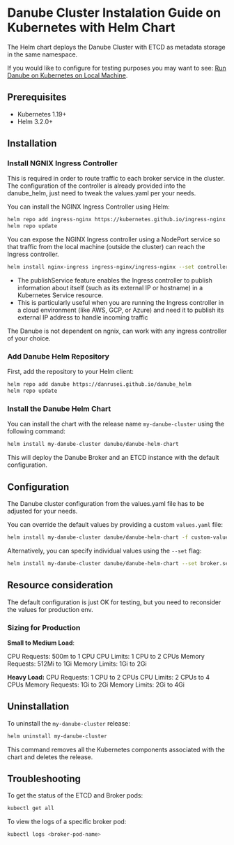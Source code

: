 # Danube Cluster Instalation Guide on Kubernetes with Helm Chart

The Helm chart deploys the Danube Cluster with ETCD as metadata storage in the same namespace.

If you would like to configure for testing purposes you may want to see: [Run Danube on Kubernetes on Local Machine](https://dev-state.com/danube_docs/getting_started/Danube_local_machine_k8s/).

## Prerequisites

- Kubernetes 1.19+
- Helm 3.2.0+

## Installation

### Install NGNIX Ingress Controller

This is required in order to route traffic to each broker service in the cluster. The configuration of the controller is already provided into the danube_helm, just need to tweak the values.yaml per your needs.

You can install the NGINX Ingress Controller using Helm:

```bash
helm repo add ingress-nginx https://kubernetes.github.io/ingress-nginx
helm repo update
```

You can expose the NGINX Ingress controller using a NodePort service so that traffic from the local machine (outside the cluster) can reach the Ingress controller.

```bash
helm install nginx-ingress ingress-nginx/ingress-nginx --set controller.publishService.enabled=true
```

- The publishService feature enables the Ingress controller to publish information about itself (such as its external IP or hostname) in a Kubernetes Service resource.
- This is particularly useful when you are running the Ingress controller in a cloud environment (like AWS, GCP, or Azure) and need it to publish its external IP address to handle incoming traffic

The Danube is not dependent on ngnix, can work with any ingress controller of your choice.

### Add Danube Helm Repository

First, add the repository to your Helm client:

```sh
helm repo add danube https://danrusei.github.io/danube_helm
helm repo update
```

### Install the Danube Helm Chart

You can install the chart with the release name `my-danube-cluster` using the following command:

```sh
helm install my-danube-cluster danube/danube-helm-chart
```

This will deploy the Danube Broker and an ETCD instance with the default configuration.

## Configuration

The Danube cluster configuration from the values.yaml file has to be adjusted for your needs.

You can override the default values by providing a custom `values.yaml` file:

```sh
helm install my-danube-cluster danube/danube-helm-chart -f custom-values.yaml
```

Alternatively, you can specify individual values using the `--set` flag:

```sh
helm install my-danube-cluster danube/danube-helm-chart --set broker.service.type="ClusterIP"
```

## Resource consideration

The default configuration is just OK for testing, but you need to reconsider the values for production env.

### Sizing for Production

**Small to Medium Load**:

CPU Requests: 500m to 1 CPU
CPU Limits: 1 CPU to 2 CPUs
Memory Requests: 512Mi to 1Gi
Memory Limits: 1Gi to 2Gi

**Heavy Load:**
CPU Requests: 1 CPU to 2 CPUs
CPU Limits: 2 CPUs to 4 CPUs
Memory Requests: 1Gi to 2Gi
Memory Limits: 2Gi to 4Gi

## Uninstallation

To uninstall the `my-danube-cluster` release:

```sh
helm uninstall my-danube-cluster
```

This command removes all the Kubernetes components associated with the chart and deletes the release.

## Troubleshooting

To get the status of the ETCD and Broker pods:

```sh
kubectl get all
```

To view the logs of a specific broker pod:

```sh
kubectl logs <broker-pod-name>
```
